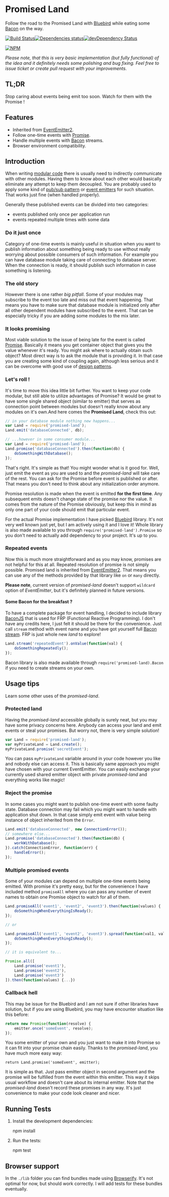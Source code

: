 # Promised Land

Follow the road to the Promised Land with [Bluebird] while eating some [Bacon] on the way. 

[![Build Status](https://travis-ci.org/FredyC/promised-land.svg)](https://travis-ci.org/FredyC/promised-land)[![Dependencies status](https://david-dm.org/FredyC/promised-land/status.svg)](https://david-dm.org/FredyC/promised-land#info=dependencies)[![devDependency Status](https://david-dm.org/FredyC/promised-land/dev-status.svg)](https://david-dm.org/FredyC/promised-land#info=devDependencies)

[![NPM](https://nodei.co/npm/promised-land.png)](https://nodei.co/npm/promised-land/)

[Bluebird]:https://github.com/petkaantonov/bluebird
[BaconJS]:https://github.com/baconjs/bacon.js
[Bacon]:https://github.com/baconjs/bacon.js
[EventEmitter2]:https://github.com/asyncly/EventEmitter2
[Promise]:https://www.promisejs.org/
[modular code]:http://singlepageappbook.com/maintainability1.html
[pub/sub pattern]:http://msdn.microsoft.com/en-us/magazine/hh201955.aspx
[event emitters]:http://javascriptplayground.com/blog/2014/03/event-emitter/
[design patterns]:http://addyosmani.com/resources/essentialjsdesignpatterns/book/

*Please note, that this is very basic implementation (but fully functional) of the idea and it definitely needs some polishing and bug fixing. Feel free to issue ticket or create pull request with your improvements.*

## TL;DR

Stop caring about events being emit too soon. Watch for them with the Promise !

## Features

 - Inherited from [EventEmitter2].
 - Follow one-time events with [Promise].
 - Handle multiple events with [Bacon] streams.
 - Browser environment compatibility.

## Introduction

When writing [modular code] there is usually need to indirectly communicate with other modules. Having them to know about each other would basically eliminate any attempt to keep them decoupled. You are probably used to apply some kind of [pub/sub pattern] or [event emitters] for such situation. That works just fine (when handled properly).

Generally these published events can be divided into two categories:

 * events published only once per application run
 * events repeated multiple times with some data

### Do it just once

Category of one-time events is mainly useful in situation when you want to publish information about something being ready to use without really worrying about possible consumers of such information. For example you can have database module taking care of connecting to database server. When the connection is ready, it should publish such information in case something is listening.

### The old story

However there is one rather *big pitfall*. Some of your modules may subscribe to the event too late and miss out that event happening. That means you have to make sure that database module is initialized only after all other dependent modules have subscribed to the event. That can be especially tricky if you are adding some modules to the mix later.

### It looks promising

Most viable solution to the issue of being late for the event is called [Promise]. Basically it means you get container object that gives you the value whenever it's ready. You might ask where to actually obtain such object? Most direct way is to ask the module that is providing it. In that case you are creating some kind of coupling again, although less serious and it can be overcome with good use of [design patterns].

### Let's roll !

It's time to move this idea little bit further. You want to keep your code modular, but still able to utilize advantages of Promise? It would be great to have some single shared object (similar to emitter) that serves as connection point between modules but doesn't really know about any modules on it's own.And here comes the **Promised Land**, check this out:

```js
// in your database module nothing new happens...
var Land = require('promised-land');
Land.emit('databaseConnected', db);

// ...however in some consumer module...
var Land = require('promised-land');
Land.promise('databaseConnected').then(function(db) {
	doSomethingWithDatabase();
});

```

That's right. It's simple as that! You might wonder what is it good for. Well, just emit the event as you are used to and the *promised-land* will take care of the rest. You can ask for the Promise before event is published or after. That means you don't need to think about any initialization order anymore.

Promise resolution is made when the event is emitted **for the first time**. Any subsequent emits doesn't change state of the promise nor the value. It comes from the nature of the Promise obviously, but keep this in mind as only one part of your code should emit that particular event.

For the actual Promise implementation I have picked [Bluebird] library. It's not very well known just yet, but I am actively using it and I love it! Whole library is also made available to you through `require('promised-land').Promise` so you don't need to actually add dependency to your project. It's up to you.

### Repeated events

Now this is much more straightforward and as you may know, promises are not helpful for this at all. Repeated resolution of promise is not simply possible. Promised land is inherited from [EventEmitter2]. That means you can use any of the methods provided by that library like `on` or `many` directly.

**Please note**, current version of *promised-land* doesn't support `wildcard` option of *EventEmitter*, but it's definitely planned in future versions.

#### Some Bacon for the breakfast ?

To have a complete package for event handling, I decided to include library [BaconJS] that is used for FRP (Functional Reactive Programming). I don't have any credits here, I just felt it should be there for the convenience. Just call `stream` method with event name and you have got yourself full [Bacon stream](https://github.com/baconjs/bacon.js#eventstream). FRP is just whole new *land* to explore!

```js
Land.stream('repeatedEvent').onValue(function(val) {
	doSomethingRepeatedly();
});
```

Bacon library is also made available through `require('promised-land).Bacon` if you need to create streams on your own. 

## Usage tips

Learn some other uses of the *promised-land*.

### Protected land

Having the *promised-land* accessible globally is surely neat, but you may have some privacy concerns here. Anybody can access your land and emit events or steal your promises. But worry not, there is very simple solution!

```js
var Land = require('promised-land');
var myPrivateLand = Land.create();
myPrivateLand.promise('secretEvent');
```

You can pass `myPrivateLand` variable around in your code however you like and nobody else can access it. This is basically same approach you might have chosen with your current EventEmitter. You can easily exchange your currently used shared emitter object with private *promised-land* and everything works like magic!

### Reject the promise

In some cases you might want to publish one-time event with some faulty state. Database connection may fail which you might want to handle with application shut down. In that case simply emit event with  value being instance of object inherited from the `Error`.

```js
Land.emit('databaseConnected', new ConnectionError());
// somewhere else...
Land.promise('databaseConnected').then(function(db) {
	workWithDatabase();
}).catch(ConnectionError, function(err) {
	handleError();
});
```

### Multiple promised events

Some of your modules can depend on multiple one-time events being emitted. With promise it's pretty easy, but for the convenience I have included method `promiseAll` where you can pass any number of event names to obtain one Promise object to watch for all of them.

```js
Land.promiseAll('event1', 'event2', 'event3').then(function(values) {
	doSomethingWhenEverythingIsReady();
});

// or

Land.promiseAll('event1', 'event2', 'event3').spread(function(val1, val2, val3) {
	doSomethingWhenEverythingIsReady();
});

// it is equivalent to...

Promise.all([
	Land.promise('event1'),
	Land.promise('event2'),
	Land.promise('event3')
]).then(function(values) {...})
```

### Callback hell

This may be issue for the Bluebird and I am not sure if other libraries have solution, but if you are using Bluebird, you may have encounter situation like this before:

```js
return new Promise(function(resolve) {
	emitter.once('someEvent', resolve);
});
```

You some emitter of your own and you just want to make it into Promise so it can fit into your promise chain easily. Thanks to the *promised-land*, you have much more easy way:

```
return Land.promise('someEvent', emitter);
```

It is simple as that. Just pass emitter object in second argument and the promise will be fulfilled from the event within this emitter. This way it skips usual workflow and doesn't care about its internal emitter. Note that the *promised-land* doesn't record these promises in any way. It's just convenience to make your code look cleaner and nicer.

## Running Tests

1) Install the development dependencies:

    npm install

2) Run the tests:

    npm test
    
## Browser support

In the `./lib` folder you can find bundles made using [Browserify](http://browserify.org/). It's not optimal for now, but should work correctly. I will add tests for these bundles eventually.


